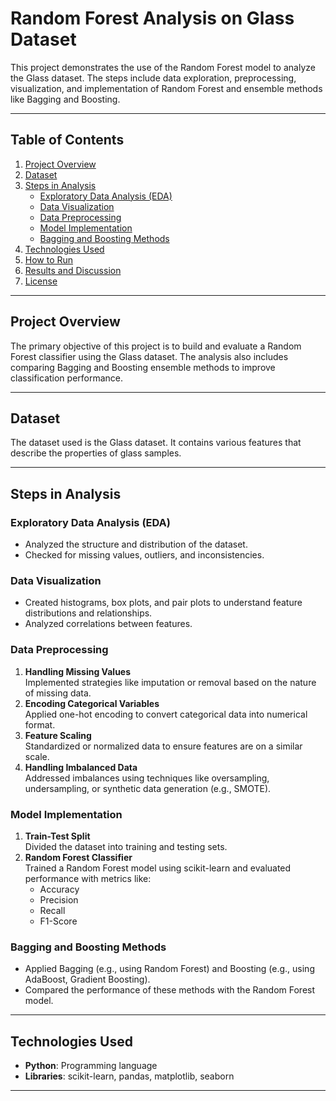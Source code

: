 # Random Forest Analysis on Glass Dataset

This project demonstrates the use of the Random Forest model to analyze the Glass dataset. The steps include data exploration, preprocessing, visualization, and implementation of Random Forest and ensemble methods like Bagging and Boosting.

---

## Table of Contents
1. [Project Overview](#project-overview)
2. [Dataset](#dataset)
3. [Steps in Analysis](#steps-in-analysis)
    - [Exploratory Data Analysis (EDA)](#exploratory-data-analysis-eda)
    - [Data Visualization](#data-visualization)
    - [Data Preprocessing](#data-preprocessing)
    - [Model Implementation](#model-implementation)
    - [Bagging and Boosting Methods](#bagging-and-boosting-methods)
4. [Technologies Used](#technologies-used)
5. [How to Run](#how-to-run)
6. [Results and Discussion](#results-and-discussion)
7. [License](#license)

---

## Project Overview

The primary objective of this project is to build and evaluate a Random Forest classifier using the Glass dataset. The analysis also includes comparing Bagging and Boosting ensemble methods to improve classification performance.

---

## Dataset

The dataset used is the Glass dataset. It contains various features that describe the properties of glass samples.

---

## Steps in Analysis

### Exploratory Data Analysis (EDA)
- Analyzed the structure and distribution of the dataset.
- Checked for missing values, outliers, and inconsistencies.

### Data Visualization
- Created histograms, box plots, and pair plots to understand feature distributions and relationships.
- Analyzed correlations between features.

### Data Preprocessing
1. **Handling Missing Values**  
   Implemented strategies like imputation or removal based on the nature of missing data.
2. **Encoding Categorical Variables**  
   Applied one-hot encoding to convert categorical data into numerical format.
3. **Feature Scaling**  
   Standardized or normalized data to ensure features are on a similar scale.
4. **Handling Imbalanced Data**  
   Addressed imbalances using techniques like oversampling, undersampling, or synthetic data generation (e.g., SMOTE).

### Model Implementation
1. **Train-Test Split**  
   Divided the dataset into training and testing sets.
2. **Random Forest Classifier**  
   Trained a Random Forest model using scikit-learn and evaluated performance with metrics like:
   - Accuracy
   - Precision
   - Recall
   - F1-Score

### Bagging and Boosting Methods
- Applied Bagging (e.g., using Random Forest) and Boosting (e.g., using AdaBoost, Gradient Boosting).
- Compared the performance of these methods with the Random Forest model.

---

## Technologies Used

- **Python**: Programming language
- **Libraries**: scikit-learn, pandas, matplotlib, seaborn

---

